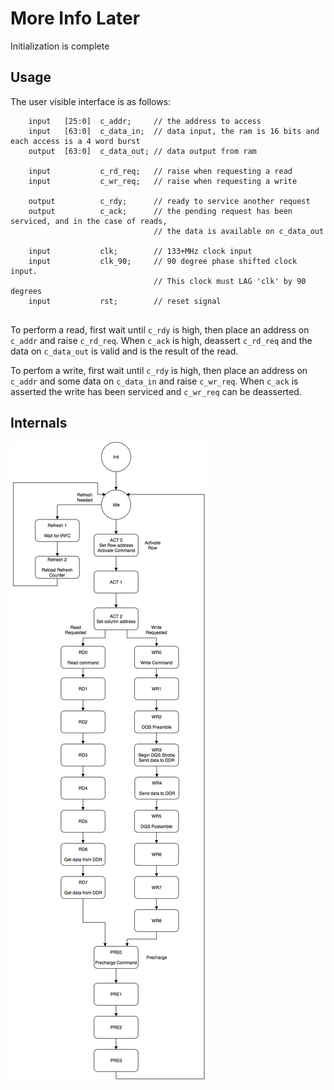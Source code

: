 # More Info Later
Initialization is complete

## Usage 
The user visible interface is as follows:
```
    input   [25:0]  c_addr;     // the address to access
    input   [63:0]  c_data_in;  // data input, the ram is 16 bits and each access is a 4 word burst
    output  [63:0]  c_data_out; // data output from ram
    
    input           c_rd_req;   // raise when requesting a read
    input           c_wr_req;   // raise when requesting a write
    
    output          c_rdy;      // ready to service another request
    output          c_ack;      // the pending request has been serviced, and in the case of reads,
                                // the data is available on c_data_out
                    
    input           clk;        // 133+MHz clock input
    input           clk_90;     // 90 degree phase shifted clock input. 
                                // This clock must LAG 'clk' by 90 degrees
    input           rst;        // reset signal
        
```

To perform a read, first wait until `c_rdy` is high, then place an
address on `c_addr` and raise `c_rd_req`. When `c_ack` is high,
deassert `c_rd_req` and the data on `c_data_out` is valid and is the
result of the read.

To perfom a write, first wait until `c_rdy` is high, then place an
address on `c_addr` and some data on `c_data_in` and raise
`c_wr_req`. When `c_ack` is asserted the write has been serviced and
`c_wr_req` can be deasserted.

## Internals
![State machine diagram](statemachine.png)
